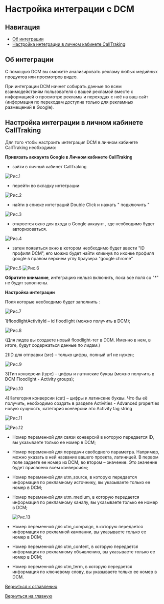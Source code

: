 # Настройка интеграции с DCM

## Навигация
* [Об интеграции ](#Об-интеграции)
* [Настройка интеграции в личном кабинете CallTraking ](#Настройка-интеграции-в-личном-кабинете-CallTraking)



## Об интеграции


С помощью DCM вы сможете анализировать рекламу любых медийных продуктов или просмотров видео.

При интеграции DCM начнет собирать данные по всем взаимодействиям пользователя с вашей рекламой вместе с информацией о просмотре рекламы и переходах с неё на ваш сайт (информация по переходам доступна только для рекламных размещений в Google). 


## Настройка интеграции в личном кабинете CallTraking

Для того чтобы настроить интеграция DCM в личном кабинете CallTraking необходимо:

**Привязать аккаунта Google в Личном кабинете CallTraking**
- зайти в личный кабинет CallTraking

![Рис.1](images/LK_CT_1.jpg)

- перейти во вкладку интеграции

![Рис.2](images/VkladIn_1.png)

- найти в списке интеграций Double Click и нажать " подключить "

![Рис.3](images/Inter_DCM.jpg)

- откроется окно для входа в Google аккаунт , где необходимо будет авторизоваться.

![Рис.4](images/LK_CT.png)

- затем появиться окно в котором необходимо будет ввести "ID профиля DCM", его можно будет найти кликнув по иконке профиля google в правом верхнем углу браузера "google chrome"

![Рис.5](images/DCMID_2.jpg)
![Рис.6](images/LK_ID_1.png)

  
  **Обратите внимание**, интеграцию нельзя включить, пока все поля со "*" не будут заполнены.

  **Настройка интеграции**

  Поля которые необходимо будет заполнить :

  ![Рис.7](images/skript_1.jpg)

1)floodlightActivityId – id floodlight (можно получить в DCM);

![Рис.8](images/floodlight_Activity_Id_1.png)

(Для лидов вы создаете новый floodlight-тег в DCM. Именно в нем, в итоге, будут содержаться данные по лидам.)


2)ID для отправки  (src) –  только цифры, полный url не нужен;

![Рис.9](images/src_1.png)

3)Тип конверсии (type) – цифры и латинские буквы (можно получить в DCM Floodlight - Activity groups);

![Рис.10](images/type_2.jpg)

4)Категория конверсии (cat) – цифры и латинские буквы. Что бы её получить, необходимо создать в разделе Activities - Advanced properties новую сущность, категория конверсии это Activity tag string

![Рис.11](images/cat_1.png)

   ![Рис.12](images/skript_2.jpg)

- Номер переменной для связи конверсий в которую передается ID, вы указываете только ее номер в DCM;

- Номер переменной для передачи свободного параметра. 
  Например, можно указать в ней название вашего проекта, латиницей. В первом поле задаете ее номер из DCM, во втором – значение. Это значение будет присвоено всем конверсиям;

- Номер переменной для utm_source, в которую передается информация по рекламному источнику, вы указываете только ее номер в DCM;

- Номер переменной для utm_medium, в которую передается информация по рекламному каналу, вы указываете только ее номер в DCM;


  ![Рис.13](images/skript_3.jpg)
  
  
- Номер переменной для utm_compaign, в которую передается информация по рекламной кампании, вы указываете только ее номер в DCM;

- Номер переменной для utm_content, в которую передается информация по рекламному объявлению, вы указываете только ее номер в DCM;

- Номер переменной для utm_term, в которую передается информация по ключевому слову, вы указываете только ее номер в DCM.



[Вернуться к оглавлению](#навигация)

[Вернуться на главную](/README.md/#documentation)
